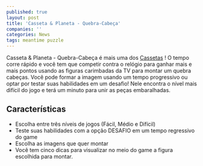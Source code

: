 ```yaml
---
published: true
layout: post
title: 'Casseta & Planeta - Quebra-Cabeça'
companies: ''
categories: News
tags: meantime puzzle
---
```

Casseta & Planeta - Quebra-Cabeça é mais uma dos <a href="http://www.casseta.com.br/" target="_blank">Cassetas</a>
! O tempo corre rápido e você tem que competir contra o relógio para ganhar mais e mais pontos usando as figuras carimbadas da TV para montar um quebra cabeças. Você pode formar a imagem usando um tempo progressivo ou optar por testar suas habilidades em um desafio! Nele encontra o nível mais difícil do jogo e terá um minuto para unir as peças embaralhadas.







## Características
- Escolha entre três níveis de jogos (Fácil, Médio e Difícil)
- Teste suas habilidades com a opção DESAFIO em um tempo regressivo do game
- Escolha as imagens que quer montar
- Você tem cinco dicas para visualizar no meio do game a figura escolhida para montar.